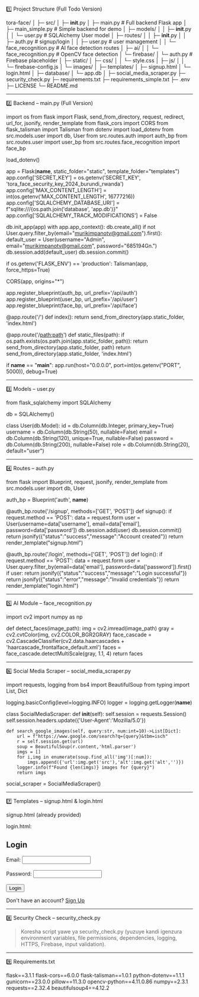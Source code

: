 1️⃣ Project Structure (Full Todo Version)

tora-face/
│
├─ src/
│   ├─ __init__.py
│   ├─ main.py                  # Full backend Flask app
│   ├─ main_simple.py           # Simple backend for demo
│   ├─ models/
│   │   ├─ __init__.py
│   │   └─ user.py              # SQLAlchemy User model
│   ├─ routes/
│   │   ├─ __init__.py
│   │   ├─ auth.py              # signup/login
│   │   ├─ user.py              # user management
│   │   └─ face_recognition.py  # AI face detection routes
│   ├─ ai/
│   │   └─ face_recognition.py  # OpenCV face detection
│   └─ firebase/
│       └─ auth.py              # Firebase placeholder
│
├─ static/
│   ├─ css/
│   │   └─ style.css
│   ├─ js/
│   │   └─ firebase-config.js
│   └─ images/
│
├─ templates/
│   ├─ signup.html
│   └─ login.html
│
├─ database/
│   └─ app.db
│
├─ social_media_scraper.py
├─ security_check.py
├─ requirements.txt
├─ requirements_simple.txt
├─ .env
├─ LICENSE
└─ README.md


---

2️⃣ Backend – main.py (Full Version)

import os
from flask import Flask, send_from_directory, request, redirect, url_for, jsonify, render_template
from flask_cors import CORS
from flask_talisman import Talisman
from dotenv import load_dotenv
from src.models.user import db, User
from src.routes.auth import auth_bp
from src.routes.user import user_bp
from src.routes.face_recognition import face_bp

load_dotenv()

app = Flask(__name__, static_folder="static", template_folder="templates")
app.config['SECRET_KEY'] = os.getenv('SECRET_KEY', 'tora_face_security_key_2024_burundi_rwanda')
app.config['MAX_CONTENT_LENGTH'] = int(os.getenv('MAX_CONTENT_LENGTH', 16777216))
app.config['SQLALCHEMY_DATABASE_URI'] = f"sqlite:///{os.path.join('database', 'app.db')}"
app.config['SQLALCHEMY_TRACK_MODIFICATIONS'] = False

db.init_app(app)
with app.app_context():
    db.create_all()
    if not User.query.filter_by(email="murikimpanotv@gmail.com").first():
        default_user = User(username="Admin", email="murikimpanotv@gmail.com", password="685194Gn.")
        db.session.add(default_user)
        db.session.commit()

if os.getenv('FLASK_ENV') == 'production':
    Talisman(app, force_https=True)

CORS(app, origins="*")

app.register_blueprint(auth_bp, url_prefix='/api/auth')
app.register_blueprint(user_bp, url_prefix='/api/user')
app.register_blueprint(face_bp, url_prefix='/api/face')

@app.route('/')
def index():
    return send_from_directory(app.static_folder, 'index.html')

@app.route('/<path:path>')
def static_files(path):
    if os.path.exists(os.path.join(app.static_folder, path)):
        return send_from_directory(app.static_folder, path)
    return send_from_directory(app.static_folder, 'index.html')

if __name__ == "__main__":
    app.run(host="0.0.0.0", port=int(os.getenv("PORT", 5000)), debug=True)


---

3️⃣ Models – user.py

from flask_sqlalchemy import SQLAlchemy

db = SQLAlchemy()

class User(db.Model):
    id = db.Column(db.Integer, primary_key=True)
    username = db.Column(db.String(50), nullable=False)
    email = db.Column(db.String(120), unique=True, nullable=False)
    password = db.Column(db.String(200), nullable=False)
    role = db.Column(db.String(20), default="user")


---

4️⃣ Routes – auth.py

from flask import Blueprint, request, jsonify, render_template
from src.models.user import db, User

auth_bp = Blueprint('auth', __name__)

@auth_bp.route('/signup', methods=['GET', 'POST'])
def signup():
    if request.method == 'POST':
        data = request.form
        user = User(username=data['username'], email=data['email'], password=data['password'])
        db.session.add(user)
        db.session.commit()
        return jsonify({"status":"success","message":"Account created"})
    return render_template("signup.html")

@auth_bp.route('/login', methods=['GET', 'POST'])
def login():
    if request.method == 'POST':
        data = request.form
        user = User.query.filter_by(email=data['email'], password=data['password']).first()
        if user:
            return jsonify({"status":"success","message":"Login successful"})
        return jsonify({"status":"error","message":"Invalid credentials"})
    return render_template("login.html")


---

5️⃣ AI Module – face_recognition.py

import cv2
import numpy as np

def detect_faces(image_path):
    img = cv2.imread(image_path)
    gray = cv2.cvtColor(img, cv2.COLOR_BGR2GRAY)
    face_cascade = cv2.CascadeClassifier(cv2.data.haarcascades + 'haarcascade_frontalface_default.xml')
    faces = face_cascade.detectMultiScale(gray, 1.1, 4)
    return faces


---

6️⃣ Social Media Scraper – social_media_scraper.py

import requests, logging
from bs4 import BeautifulSoup
from typing import List, Dict

logging.basicConfig(level=logging.INFO)
logger = logging.getLogger(__name__)

class SocialMediaScraper:
    def __init__(self):
        self.session = requests.Session()
        self.session.headers.update({'User-Agent':'Mozilla/5.0'})

    def search_google_images(self, query:str, num:int=10)->List[Dict]:
        url = f"https://www.google.com/search?q={query}&tbm=isch"
        r = self.session.get(url)
        soup = BeautifulSoup(r.content,'html.parser')
        imgs = []
        for i,img in enumerate(soup.find_all('img')[:num]):
            imgs.append({'url':img.get('src'),'alt':img.get('alt','')})
        logger.info(f"Found {len(imgs)} images for {query}")
        return imgs

social_scraper = SocialMediaScraper()


---

7️⃣ Templates – signup.html & login.html

signup.html (already provided)

login.html:


<!DOCTYPE html>
<html>
<head>
<title>Login - Tora Face</title>
<link rel="stylesheet" href="style.css">
</head>
<body>
<h2>Login</h2>
<form action="/api/auth/login" method="POST">
<label>Email:</label>
<input type="email" name="email" required><br><br>
<label>Password:</label>
<input type="password" name="password" required><br><br>
<button type="submit">Login</button>
</form>
<p>Don't have an account? <a href="signup.html">Sign Up</a></p>
</body>
</html>


---

8️⃣ Security Check – security_check.py

> Koresha script yawe ya security_check.py (yuzuye kandi igenzura environment variables, file permissions, dependencies, logging, HTTPS, Firebase, input validation).




---

9️⃣ Requirements.txt

flask==3.1.1
flask-cors==6.0.0
flask-talisman==1.0.1
python-dotenv==1.1.1
gunicorn==23.0.0
pillow==11.3.0
opencv-python==4.11.0.86
numpy==2.3.1
requests==2.32.4
beautifulsoup4==4.12.2

